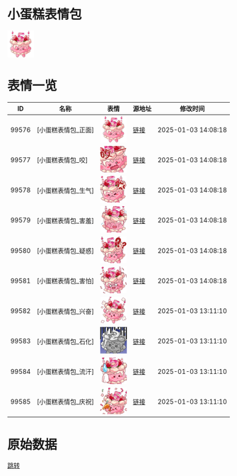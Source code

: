 # 小蛋糕表情包

<img src="./cover.png" height="60" alt="cover" />

# 表情一览

|ID|名称|表情|源地址|修改时间|
|----|----|----|----|----|
|99576|[小蛋糕表情包_正面]|<img src="./pic/099576_%5B小蛋糕表情包_正面%5D.png" height="60" alt="正面"/>|[链接](https://i0.hdslb.com/bfs/emote/6daf47db7405573d9a983e13b71c730822debfa6.png)|2025-01-03 14:08:18|
|99577|[小蛋糕表情包_咬]|<img src="./pic/099577_%5B小蛋糕表情包_咬%5D.png" height="60" alt="咬"/>|[链接](https://i0.hdslb.com/bfs/emote/e7875c7c49e572b6db965c9e0262828c86fad8fd.png)|2025-01-03 14:08:18|
|99578|[小蛋糕表情包_生气]|<img src="./pic/099578_%5B小蛋糕表情包_生气%5D.png" height="60" alt="生气"/>|[链接](https://i0.hdslb.com/bfs/emote/eddc1f64740caf0cba04708599c729a56ce86fcc.png)|2025-01-03 14:08:18|
|99579|[小蛋糕表情包_害羞]|<img src="./pic/099579_%5B小蛋糕表情包_害羞%5D.png" height="60" alt="害羞"/>|[链接](https://i0.hdslb.com/bfs/emote/fa294f82b0eb5d328f15aebd13d70295f18673dc.png)|2025-01-03 14:08:18|
|99580|[小蛋糕表情包_疑惑]|<img src="./pic/099580_%5B小蛋糕表情包_疑惑%5D.png" height="60" alt="疑惑"/>|[链接](https://i0.hdslb.com/bfs/emote/a192542a2a10d3a440b6fb30658d523ddde71e69.png)|2025-01-03 14:08:18|
|99581|[小蛋糕表情包_害怕]|<img src="./pic/099581_%5B小蛋糕表情包_害怕%5D.png" height="60" alt="害怕"/>|[链接](https://i0.hdslb.com/bfs/emote/d5660a9c7a2316d6b9ead25ff1ab2fdc9733f04f.png)|2025-01-03 14:08:18|
|99582|[小蛋糕表情包_兴奋]|<img src="./pic/099582_%5B小蛋糕表情包_兴奋%5D.png" height="60" alt="兴奋"/>|[链接](https://i0.hdslb.com/bfs/emote/eeca33b7ba07307f99021e7be12a807990c23c20.png)|2025-01-03 13:11:10|
|99583|[小蛋糕表情包_石化]|<img src="./pic/099583_%5B小蛋糕表情包_石化%5D.png" height="60" alt="石化"/>|[链接](https://i0.hdslb.com/bfs/emote/205eb10b0dcce17e801af4221d18b508f270a38b.png)|2025-01-03 13:11:10|
|99584|[小蛋糕表情包_流汗]|<img src="./pic/099584_%5B小蛋糕表情包_流汗%5D.png" height="60" alt="流汗"/>|[链接](https://i0.hdslb.com/bfs/emote/11f7c67650a0cba41feb09fb25fea48d69d4a8ec.png)|2025-01-03 13:11:10|
|99585|[小蛋糕表情包_庆祝]|<img src="./pic/099585_%5B小蛋糕表情包_庆祝%5D.png" height="60" alt="庆祝"/>|[链接](https://i0.hdslb.com/bfs/emote/b187b76543ff6c671e6f20f8bd630599039d03d8.png)|2025-01-03 13:11:10|

# 原始数据

[跳转](./raw.json)

